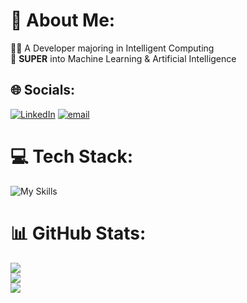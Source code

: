 # 💫 About Me:
👨‍💻 A Developer majoring in Intelligent Computing<br>🧠 **SUPER** into Machine Learning & Artificial Intelligence


## 🌐 Socials:
[![LinkedIn](https://go-skill-icons.vercel.app/api/icons?i=linkedin)](https://linkedin.com/in/danishayman) [![email](https://go-skill-icons.vercel.app/api/icons?i=gmail)](mailto:danishaiman3b@gmail.com) 

# 💻 Tech Stack:


![My Skills](https://go-skill-icons.vercel.app/api/icons?i=html,css,cs,cpp,java,php,python,ts,js,firebase,tailwind,flutter,npm,nextjs,nodejs,react,reactnative,vite,vue,sqlite,supabase,figma,numpy,pandas,pytorch,tensorflow,github,git,dotnet,vercel,r&perline=10)


# 📊 GitHub Stats:
![](https://github-readme-stats.vercel.app/api?username=danishayman&theme=aura&hide_border=false&include_all_commits=false&count_private=true)<br/>
![](https://nirzak-streak-stats.vercel.app/?user=danishayman&theme=aura&hide_border=false)<br/>
![](https://github-readme-stats.vercel.app/api/top-langs/?username=danishayman&theme=aura&hide_border=false&include_all_commits=false&count_private=true&layout=compact)

<!-- Proudly created with GPRM ( https://gprm.itsvg.in ) -->
